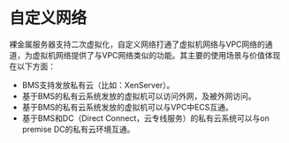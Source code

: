 # 自定义网络<a name="bms_01_0081"></a>

裸金属服务器支持二次虚拟化，自定义网络打通了虚拟机网络与VPC网络的通道，为虚拟机网络提供了与VPC网络类似的功能。其主要的使用场景与价值体现在以下方面：

-   BMS支持发放私有云（比如：XenServer）。
-   基于BMS的私有云系统发放的虚拟机可以访问外网，及被外网访问。
-   基于BMS的私有云系统发放的虚拟机可以与VPC中ECS互通。
-   基于BMS和DC（Direct Connect，云专线服务）的私有云系统可以与on premise DC的私有云环境互通。

